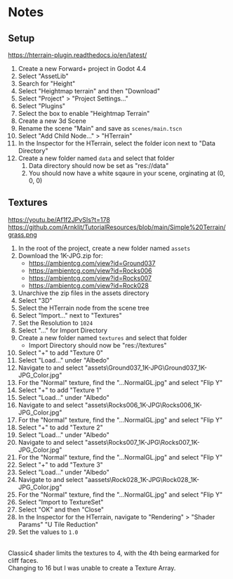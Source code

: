 # Notes

## Setup
https://hterrain-plugin.readthedocs.io/en/latest/
1. Create a new Forward+ project in Godot 4.4
1. Select "AssetLib"
1. Search for "Height"
1. Select "Heightmap terrain" and then "Download"
1. Select "Project" > "Project Settings..."
1. Select "Plugins"
1. Select the box to enable "Heightmap Terrain"
1. Create a new 3d Scene
1. Rename the scene "Main" and save as `scenes/main.tscn`
1. Select "Add Child Node..." > "HTerrain" 
1. In the Inspector for the HTerrain, select the folder icon next to "Data Directory"
1. Create a new folder named `data` and select that folder
	1. Data directory should now be set as "res://data"
	1. You should now have a white sqaure in your scene, orginating at (0, 0, 0)

## Textures
https://youtu.be/Af1f2JPvSIs?t=178
</br>https://github.com/Arnklit/TutorialResources/blob/main/Simple%20Terrain/grass.png
1. In the root of the project, create a new folder named `assets`
1. Download the 1K-JPG.zip for:
	- https://ambientcg.com/view?id=Ground037
	- https://ambientcg.com/view?id=Rocks006
	- https://ambientcg.com/view?id=Rocks007
	- https://ambientcg.com/view?id=Rock028
1. Unarchive the zip files in the assets directory
1. Select "3D"
1. Select the HTerrain node from the scene tree
1. Select "Import..." next to "Textures"
1. Set the Resolution to `1024`
1. Select "..." for Import Directory
1. Create a new folder named `textures` and select that folder
	- Import Directory should now be "res://textures"
1. Select "+" to add "Texture 0"
1. Select "Load..." under "Albedo"
1. Navigate to and select "assets\Ground037_1K-JPG\Ground037_1K-JPG_Color.jpg"
1. For the "Normal" texture, find the "...NormalGL.jpg" and select "Flip Y"
1. Select "+" to add "Texture 1"
1. Select "Load..." under "Albedo"
1. Navigate to and select "assets\Rocks006_1K-JPG\Rocks006_1K-JPG_Color.jpg"
1. For the "Normal" texture, find the "...NormalGL.jpg" and select "Flip Y"
1. Select "+" to add "Texture 2"
1. Select "Load..." under "Albedo"
1. Navigate to and select "assets\Rocks007_1K-JPG\Rocks007_1K-JPG_Color.jpg"
1. For the "Normal" texture, find the "...NormalGL.jpg" and select "Flip Y"
1. Select "+" to add "Texture 3"
1. Select "Load..." under "Albedo"
1. Navigate to and select "aassets\Rock028_1K-JPG\Rock028_1K-JPG_Color.jpg"
1. For the "Normal" texture, find the "...NormalGL.jpg" and select "Flip Y"
1. Select "Import to TextureSet"
1. Select "OK" and then "Close"
1. In the Inspector for the HTerrain, navigate to "Rendering" > "Shader Params" "U Tile Reduction"
1. Set the values to `1.0`


</br>Classic4 shader limits the textures to 4, with the 4th being earmarked for cliff faces.
</br>Changing to 16 but I was unable to create a Texture Array.
